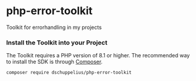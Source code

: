 # php-error-toolkit
Toolkit for errorhandling in my projects

### Install the Toolkit into your Project

The Toolkit requires a PHP version of 8.1 or higher. The recommended way to install the SDK is through [Composer](http://getcomposer.org).

```bash
composer require dschuppelius/php-error-toolkit
```